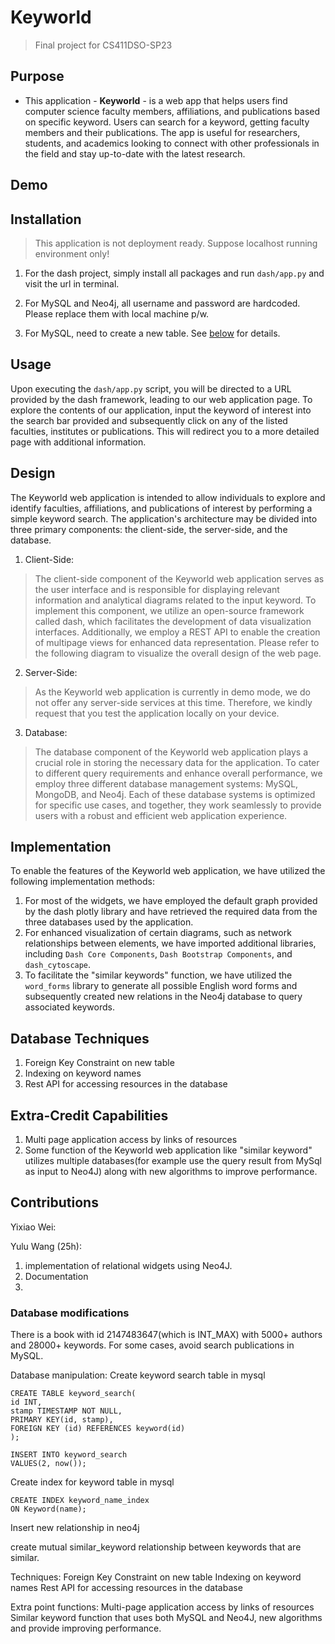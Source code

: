 
# Keyworld
> Final project for CS411DSO-SP23

## Purpose
- This application - **Keyworld** - is a web app that helps users find computer science faculty members, affiliations, and publications based on specific keyword. Users can search for a keyword, getting faculty members and their publications. The app is useful for researchers, students, and academics looking to connect with other professionals in the field and stay up-to-date with the latest research.

## Demo

## Installation
> This application is not deployment ready. Suppose localhost running environment only!

1. For the dash project, simply install all packages and run `dash/app.py` and visit the url in terminal.

2. For MySQL and Neo4j, all username and password are hardcoded. Please replace them with local machine p/w.

3. For MySQL, need to create a new table. See [below](#database-modifications) for details.

## Usage
Upon executing the `dash/app.py` script, you will be directed to a URL provided by the dash framework, leading to our web application page. To explore the contents of our application, input the keyword of interest into the search bar provided and subsequently click on any of the listed faculties, institutes or publications. This will redirect you to a more detailed page with additional information.
## Design

The Keyworld web application is intended to allow individuals to explore and identify faculties, affiliations, and publications of interest by performing a simple keyword search. The application's architecture may be divided into three primary components: the client-side, the server-side, and the database.
1. Client-Side:
> The client-side component of the Keyworld web application serves as the user interface and is responsible for displaying relevant information and analytical diagrams related to the input keyword. To implement this component, we utilize an open-source framework called dash, which facilitates the development of data visualization interfaces. Additionally, we employ a REST API to enable the creation of multipage views for enhanced data representation. Please refer to the following diagram to visualize the overall design of the web page.
2. Server-Side:
> As the Keyworld web application is currently in demo mode, we do not offer any server-side services at this time. Therefore, we kindly request that you test the application locally on your device.
3. Database:
> The database component of the Keyworld web application plays a crucial role in storing the necessary data for the application. To cater to different query requirements and enhance overall performance, we employ three different database management systems: MySQL, MongoDB, and Neo4j. Each of these database systems is optimized for specific use cases, and together, they work seamlessly to provide users with a robust and efficient web application experience.
## Implementation
To enable the features of the Keyworld web application, we have utilized the following implementation methods:
1. For most of the widgets, we have employed the default graph provided by the dash plotly library and have retrieved the required data from the three databases used by the application.
2. For enhanced visualization of certain diagrams, such as network relationships between elements, we have imported additional libraries, including `Dash Core Components`, `Dash Bootstrap Components`, and `dash_cytoscape`.
3. To facilitate the "similar keywords" function, we have utilized the `word_forms` library to generate all possible English word forms and subsequently created new relations in the Neo4j database to query associated keywords.
## Database Techniques
1. Foreign Key Constraint on new table
2. Indexing on keyword names
3. Rest API for accessing resources in the database
## Extra-Credit Capabilities
1. Multi page application access by links of resources
2. Some function of the Keyworld web application like "similar keyword" utilizes multiple databases(for example use the query result from MySql as input to Neo4J) along with new algorithms to improve performance. 
## Contributions
Yixiao Wei:


Yulu Wang (25h): 
1. implementation of relational widgets using Neo4J.
2. Documentation 
3. 
             


### Database modifications
There is a book with id 2147483647(which is INT_MAX) with 5000+ authors and 28000+ keywords.
For some cases, avoid search publications in MySQL.

Database manipulation:
Create keyword search table in mysql

    CREATE TABLE keyword_search(
    id INT, 
    stamp TIMESTAMP NOT NULL,
    PRIMARY KEY(id, stamp),
    FOREIGN KEY (id) REFERENCES keyword(id)
    );

    INSERT INTO keyword_search
    VALUES(2, now());



Create index for keyword table in mysql

    CREATE INDEX keyword_name_index
    ON Keyword(name);


Insert new relationship in neo4j

create mutual similar_keyword relationship between keywords that are similar.


Techniques:
    Foreign Key Constraint on new table
    Indexing on keyword names
    Rest API for accessing resources in the database


Extra point functions:
    Multi-page application access by links of resources
    Similar keyword function that uses both MySQL and Neo4J, new algorithms and provide improving performance.

